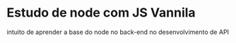 # Estudo de node com JS Vannila

intuito de aprender a base do node no back-end no desenvolvimento de API 
